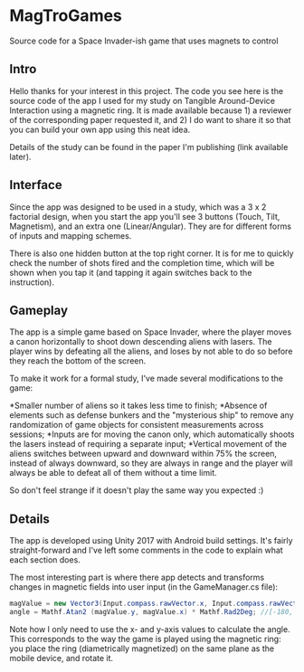 # MagTroGames
Source code for a Space Invader-ish game that uses magnets to control

## Intro
Hello thanks for your interest in this project. The code you see here is the source code of the app I used for my study on Tangible Around-Device Interaction using a magnetic ring. It is made available because 1) a reviewer of the corresponding paper requested it, and 2) I do want to share it so that you can build your own app using this neat idea.

Details of the study can be found in the paper I'm publishing (link available later).

## Interface
Since the app was designed to be used in a study, which was a 3 x 2 factorial design, when you start the app you'll see 3 buttons (Touch, Tilt, Magnetism), and an extra one (Linear/Angular). They are for different forms of inputs and mapping schemes.

There is also one hidden button at the top right corner. It is for me to quickly check the number of shots fired and the completion time, which will be shown when you tap it (and tapping it again switches back to the instruction).

## Gameplay
The app is a simple game based on Space Invader, where the player moves a canon horizontally to shoot down descending aliens with lasers. The player wins by defeating all the aliens, and loses by not able to do so before they reach the bottom of the screen. 

To make it work for a formal study, I've made several modifications to the game:

*Smaller number of aliens so it takes less time to finish;
*Absence of elements such as defense bunkers and the "mysterious ship" to remove any randomization of game objects for consistent measurements across sessions;
*Inputs are for moving the canon only, which automatically shoots the lasers instead of requiring a separate input;
*Vertical movement of the aliens switches between upward and downward within 75% the screen, instead of always downward, so they are always in range and the player will always be able to defeat all of them without a time limit.

So don't feel strange if it doesn't play the same way you expected :)

## Details
The app is developed using Unity 2017 with Android build settings. It's fairly straight-forward and I've left some comments in the code to explain what each section does.

The most interesting part is where there app detects and transforms changes in magnetic fields into user input (in the GameManager.cs file):

```csharp
magValue = new Vector3(Input.compass.rawVector.x, Input.compass.rawVector.y, Input.compass.rawVector.z);
angle = Mathf.Atan2 (magValue.y, magValue.x) * Mathf.Rad2Deg; //[-180, 180]
```

Note how I only need to use the x- and y-axis values to calculate the angle. This corresponds to the way the game is played using the magnetic ring: you place the ring (diametrically magnetized) on the same plane as the mobile device, and rotate it.

